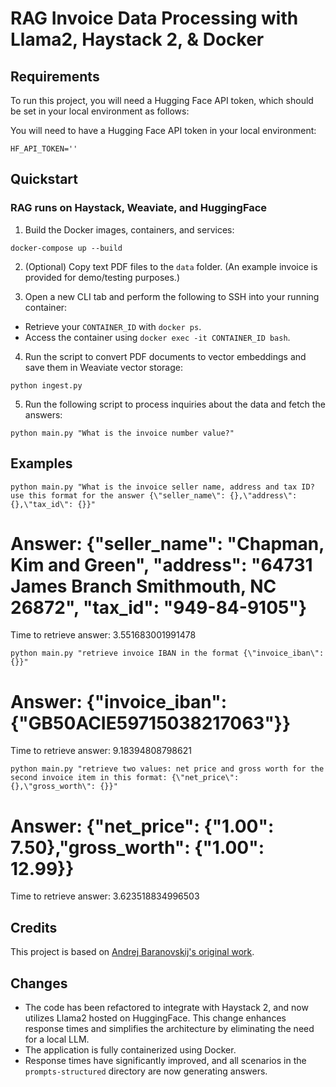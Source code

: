 # RAG Invoice Data Processing with Llama2, Haystack 2, & Docker

## Requirements

To run this project, you will need a Hugging Face API token, which should be set in your local environment as follows:

You will need to have a Hugging Face API token in your local environment:

`HF_API_TOKEN=''`


## Quickstart

### RAG runs on Haystack, Weaviate, and HuggingFace

1. Build the Docker images, containers, and services:

`docker-compose up --build`

2. (Optional) Copy text PDF files to the `data` folder. (An example invoice is provided for demo/testing purposes.)

3. Open a new CLI tab and perform the following to SSH into your running container:

- Retrieve your `CONTAINER_ID` with `docker ps`.
- Access the container using `docker exec -it CONTAINER_ID bash`.

4. Run the script to convert PDF documents to vector embeddings and save them in Weaviate vector storage:

`python ingest.py`

5. Run the following script to process inquiries about the data and fetch the answers:

`python main.py "What is the invoice number value?"`

## Examples 

`python main.py "What is the invoice seller name, address and tax ID? use this format for the answer {\"seller_name\": {},\"address\": {},\"tax_id\": {}}"`

Answer:
 {"seller_name": "Chapman, Kim and Green", "address": "64731 James Branch Smithmouth, NC 26872", "tax_id": "949-84-9105"}
==================================================
Time to retrieve answer: 3.551683001991478


`python main.py "retrieve invoice IBAN in the format {\"invoice_iban\": {}}"`

Answer:
{"invoice_iban": {"GB50ACIE59715038217063"}}
==================================================
Time to retrieve answer: 9.18394808798621


`python main.py "retrieve two values: net price and gross worth for the second invoice item in this format: {\"net_price\": {},\"gross_worth\": {}}"`

Answer:
{"net_price": {"1.00": 7.50},"gross_worth": {"1.00": 12.99}}
==================================================
Time to retrieve answer: 3.623518834996503


## Credits

This project is based on [Andrej Baranovskij's original work](https://github.com/katanaml/llm-rag-invoice-cpu).

## Changes

- The code has been refactored to integrate with Haystack 2, and now utilizes Llama2 hosted on HuggingFace. This change enhances response times and simplifies the architecture by eliminating the need for a local LLM.
- The application is fully containerized using Docker.
- Response times have significantly improved, and all scenarios in the `prompts-structured` directory are now generating answers.